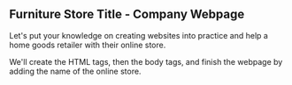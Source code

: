 ## Furniture Store Title - Company Webpage
 
 Let's put your knowledge on creating websites into practice
 and help a home goods retailer with their online store.

 We'll create the HTML tags, then the body tags, and finish the
 webpage by adding the name of the online store.
 
